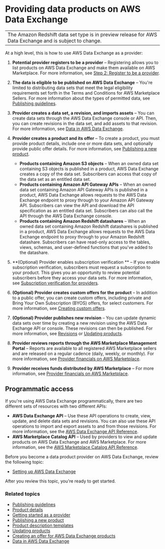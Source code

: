 # Providing data products on AWS Data Exchange<a name="providing-data-sets"></a>


|  | 
| --- |
| The Amazon Redshift data set type is in preview release for AWS Data Exchange and is subject to change\. | 

At a high level, this is how to use AWS Data Exchange as a provider:

1. **Potential provider registers to be a provider** – Registering allows you to list products on AWS Data Exchange and make them available on AWS Marketplace\. For more information, see [Step 2: Register to be a provider](provider-getting-started.md#provider-registration)\.

1. **The data is eligible to be published on AWS Data Exchange** – You're limited to distributing data sets that meet the legal eligibility requirements set forth in the Terms and Conditions for AWS Marketplace Sellers\. For more information about the types of permitted data, see [Publishing guidelines](publishing-guidelines.md)\.

1. **Provider creates a data set, a revision, and imports assets** – You can create data sets through the AWS Data Exchange console or API\. Then, you can create revisions in the data set, and add assets to that revision\. For more information, see [Data in AWS Data Exchange](data-sets.md)\.

1. **Provider creates a product and its offer** – To create a product, you must provide product details, include one or more data sets, and optionally provide public offer details\. For more information, see [Publishing a new product](publishing-products.md)\.
   + **Products containing Amazon S3 objects** – When an owned data set containing S3 objects is published in a product, AWS Data Exchange creates a copy of the data set\. Subscribers can access that copy of the data set as an entitled data set\.
   + **Products containing Amazon API Gateway APIs** – When an owned data set containing Amazon API Gateway APIs is published in a product, AWS Data Exchange allows requests to the AWS Data Exchange endpoint to proxy through to your Amazon API Gateway API\. Subscribers can view the API and download the API specification as an entitled data set\. Subscribers can also call the API through the AWS Data Exchange console\.
   + **Products containing Amazon Redshift datashares** – When an owned data set containing Amazon Redshift datashares is published in a product, AWS Data Exchange allows requests to the AWS Data Exchange endpoint to proxy through to your Amazon Redshift datashare\. Subscribers can have read\-only access to the tables, views, schemas, and user\-defined functions that you've added to the datashare\.

1. **\(Optional\) Provider enables subscription verification ** – If you enable subscription verification, subscribers must request a subscription to your product\. This gives you an opportunity to review potential subscribers before they access your data sets\. For more information, see [Subscription verification for providers](subscription-verification-pro.md)\.

1. **\(Optional\) Provider creates custom offers for the product** – In addition to a public offer, you can create custom offers, including private and Bring Your Own Subscription \(BYOS\) offers, for select customers\. For more information, see [Creating custom offers](create-custom-offers.md)\.

1. **\(Optional\) Provider publishes new revision** – You can update dynamic data sets over time by creating a new revision using the AWS Data Exchange API or console\. These revisions can then be published\. For more information, see [Revisions](data-sets.md#revisions) or [Updating products](updating-products.md)\.

1. **Provider reviews reports through the AWS Marketplace Management Portal** – Reports are available to all registered AWS Marketplace sellers and are released on a regular cadence \(daily, weekly, or monthly\)\. For more information, see [Provider financials on AWS Marketplace](provider-financials.md)\.

1. **Provider receives funds distributed by AWS Marketplace** – For more information, see [Provider financials on AWS Marketplace](provider-financials.md)\.

## Programmatic access<a name="control-planes"></a>

If you're using AWS Data Exchange programmatically, there are two different sets of resources with two different APIs:
+ **AWS Data Exchange API** – Use these API operations to create, view, update, and delete data sets and revisions\. You can also use these API operations to import and export assets to and from those revisions\. For more information, see the [AWS Data Exchange API Reference](https://docs.aws.amazon.com/data-exchange/latest/apireference)\.
+ **AWS Marketplace Catalog API** – Used by providers to view and update products on AWS Data Exchange and AWS Marketplace\. For more information, see the [AWS Marketplace Catalog API Reference](https://docs.aws.amazon.com/marketplace-catalog/latest/api-reference/catalog-api-user-guide.html)\.

Before you become a data product provider on AWS Data Exchange, review the following topic:
+ [Setting up AWS Data Exchange](setting-up.md)

After you review this topic, you're ready to get started\.

### Related topics<a name="provider-related-topics"></a>
+ [Publishing guidelines](publishing-guidelines.md)
+ [Product details](product-details.md)
+ [Getting started as a provider](provider-getting-started.md)
+ [Publishing a new product](publishing-products.md)
+ [Product description templates](product-description-templates.md)
+ [Updating products](updating-products.md)
+ [Creating an offer for AWS Data Exchange products](prepare-offers.md)
+ [Data in AWS Data Exchange](data-sets.md)
